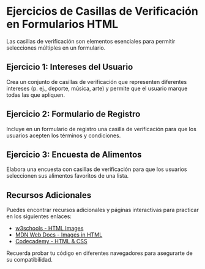 # Ejercicios de Casillas de Verificación en Formularios HTML

Las casillas de verificación son elementos esenciales para permitir selecciones múltiples en un formulario.

## Ejercicio 1: Intereses del Usuario
Crea un conjunto de casillas de verificación que representen diferentes intereses (p. ej., deporte, música, arte) y permite que el usuario marque todas las que apliquen.

## Ejercicio 2: Formulario de Registro
Incluye en un formulario de registro una casilla de verificación para que los usuarios acepten los términos y condiciones.

## Ejercicio 3: Encuesta de Alimentos
Elabora una encuesta con casillas de verificación para que los usuarios seleccionen sus alimentos favoritos de una lista.


## Recursos Adicionales
Puedes encontrar recursos adicionales y páginas interactivas para practicar en los siguientes enlaces:

- [w3schools - HTML Images](https://www.w3schools.com/html/html_images.asp)
- [MDN Web Docs - Images in HTML](https://developer.mozilla.org/en-US/docs/Learn/HTML/Multimedia_and_embedding/Images_in_HTML)
- [Codecademy - HTML & CSS](https://www.codecademy.com/learn/learn-html)

Recuerda probar tu código en diferentes navegadores para asegurarte de su compatibilidad.
